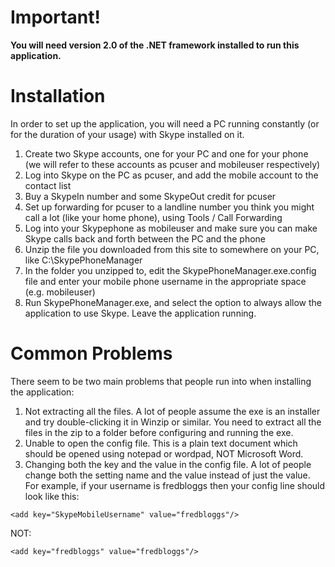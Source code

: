 # Important! #
**You will need version 2.0 of the .NET framework installed to run this application.**

# Installation #

In order to set up the application, you will need a PC running constantly (or for the duration of your usage) with Skype installed on it.

  1. Create two Skype accounts, one for your PC and one for your phone (we will refer to these accounts as pcuser and mobileuser respectively)
  1. Log into Skype on the PC as pcuser, and add the mobile account to the contact list
  1. Buy a SkypeIn number and some SkypeOut credit for pcuser
  1. Set up forwarding for pcuser to a landline number you think you might call a lot (like your home phone), using Tools / Call Forwarding
  1. Log into your Skypephone as mobileuser and make sure you can make Skype calls back and forth between the PC and the phone
  1. Unzip the file you downloaded from this site to somewhere on your PC, like C:\SkypePhoneManager
  1. In the folder you unzipped to, edit the SkypePhoneManager.exe.config file and enter your mobile phone username in the appropriate space (e.g. mobileuser)
  1. Run SkypePhoneManager.exe, and select the option to always allow the application to use Skype. Leave the application running.

# Common Problems #
There seem to be two main problems that people run into when installing the application:
  1. Not extracting all the files. A lot of people assume the exe is an installer and try double-clicking it in Winzip or similar. You need to extract all the files in the zip to a folder before configuring and running the exe.
  1. Unable to open the config file. This is a plain text document which should be opened using notepad or wordpad, NOT Microsoft Word.
  1. Changing both the key and the value in the config file. A lot of people change both the setting name and the value instead of just the value. For example, if your username is fredbloggs then your config line should look like this:

```
<add key="SkypeMobileUsername" value="fredbloggs"/>
```
NOT:
```
<add key="fredbloggs" value="fredbloggs"/>
```